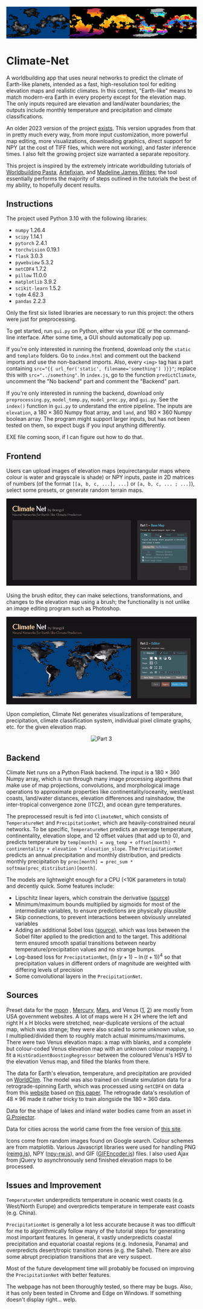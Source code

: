 <p align="center">
<img src="screenshot/banner.png" alt="Banner" />
</p>

# Climate-Net

A worldbuilding app that uses neural networks to predict the climate of Earth-like planets, intended as a fast, high-resolution tool for editing elevation maps and realistic climates. In this context, "Earth-like" means to match modern-era Earth in every property except for the elevation map. The only inputs required are elevation and land/water boundaries; the outputs include monthly temperature and precipitation and climate classifications.

An older 2023 version of the project [exists](https://github.com/tirangol/Projects/tree/main/climate%20net). This version upgrades from that in pretty much every way, from more input customization, more powerful map editing, more visualizations, downloading graphics, direct support for NPY (at the cost of TIFF files, which were not working), and faster inference times. I also felt the growing project size warranted a separate repository.

This project is inspired by the extremely intricate worldbuilding tutorials of [Worldbuilding Pasta](https://worldbuildingpasta.blogspot.com/p/blog-page.html), [Artefixian](https://www.youtube.com/playlist?list=PLduA6tsl3gyiX9fFJHi9qqq4RWx-dIcxO), and [Madeline James Writes](https://www.youtube.com/playlist?list=PLmhjHG1F7VXkkH4fG_t3WuZaikiQRJaHJ); the tool essentially performs the majority of steps outlined in the tutorials the best of my ability, to hopefully decent results. 


## Instructions
 
The project used Python 3.10 with the following libraries:

- `numpy` 1.26.4
- `scipy` 1.14.1
- `pytorch` 2.4.1
- `torchvision` 0.19.1
- `flask` 3.0.3
- `pywebview` 5.3.2
- `netCDF4` 1.7.2
- `pillow` 11.0.0
- `matplotlib` 3.9.2
- `scikit-learn` 1.5.2
- `tqdm` 4.62.3
- `pandas` 2.2.3

Only the first six listed libraries are necessary to run this project: the others were just for preprocessing.

To get started, run `gui.py` on Python, either via your IDE or the command-line interface. After some time, a GUI should automatically pop up.

If you're only interested in running the frontend, download only the `static` and `template` folders. Go to `index.html` and comment out the backend imports and use the non-backend imports. Also, every `<img>` tag has a part containing `src="{{ url_for('static', filename='something') )}}"`; replace this with `src="../something"`. In `index.js`, go to the function `predictClimate`, uncomment the "No backend" part and comment the "Backend" part.

If you're only interested in running the backend, download only `preprocessing.py`, `model_temp.py`, `model_prec.py`, and `gui.py`. See the `index()` function in `gui.py` to understand the entire pipeline. The inputs are `elevation`, a $180 \times 360$ Numpy float array, and `land`, and $180 \times 360$ Numpy boolean array. The program might support larger inputs, but has not been tested on them, so expect bugs if you input anything differently.

EXE file coming soon, if I can figure out how to do that.


## Frontend

Users can upload images of elevation maps (equirectangular maps where colour is water and grayscale is shade) or NPY inputs, paste in 2D matrices of numbers (of the format `[[a, b, c, ...], ...]` or `[a, b, c, ... ; ...]`), select some presets, or generate random terrain maps.

<p align="center">
<img src="screenshot/part1.gif" alt="Part 1" />
</p>

Using the brush editor, they can make selections, transformations, and changes to the elevation map using a brush; the functionality is not unlike an image editing program such as Photoshop.

<p align="center">
<img src="screenshot/part2.gif" alt="Part 2" />
</p>

Upon completion, Climate Net generates visualizations of temperature, precipitation, climate classification system, individual pixel climate graphs, etc. for the given elevation map.

<p align="center">
<img src="screenshot/part3.gif" alt="Part 3" />
</p>

## Backend

Climate Net runs on a Python Flask backend. The input is a $180 \times 360$ Numpy array, which is run through many image processing algorithms that make use of map projections, convolutions, and morphological image operations to approximate properties like continentality/oceanity, west/east coasts, land/water distances, elevation differences and rainshadow, the inter-tropical convergence zone (ITCZ), and ocean gyre temperatures.

The preprocessed result is fed into `ClimateNet`, which consists of `TemperatureNet` and `PrecipitationNet`, which are heavily-constrained neural networks. To be specific, `TemperatureNet` predicts an average temperature, continentality, elevation slope, and 12 offset values (that add up to 0), and predicts temperature by `temp[month] = avg_temp + offset[month] * continentality + elevation * elevation_slope`. The `PrecipitationNet` predicts an annual precipitation and monthly distribution, and predicts monthly precipitation by `prec[month] = prec_sum * softmax(prec_distribution)[month]`.

The models are lightweight enough for a CPU (<10K parameters in total) and decently quick. Some features include:

- Lipschitz linear layers, which constrain the derivative ([source](https://github.com/whitneychiu/lipmlp_pytorch/blob/main/models/lipmlp.py))
- Minimum/maximum bounds multiplied by sigmoids for most of the intermediate variables, to ensure predictions are physically plausible
- Skip connections, to prevent interactions between obviously unrelated variables
- Adding an additional Sobel loss ([source](https://github.com/chaddy1004/sobel-operator-pytorch/blob/master/model.py)), which was loss between the Sobel filter applied to the prediction and to the target. This additional term ensured smooth spatial transitions between nearby temperature/precipitation values and no strange bumps.
- Log-based loss for `PrecipitationNet`, $(\ln(y + 1) - \ln(t + 1))^4$ so that precipitation values in different orders of magnitude are weighted with differing levels of precision
- Some convolutional layers in the `PrecipitationNet`.


## Sources

Preset data for the [moon](https://svs.gsfc.nasa.gov/4720/) , [Mercury](https://astrogeology.usgs.gov/search/map/mercury_messenger_global_dem_665m), [Mars](https://astrogeology.usgs.gov/search/map/mars_mgs_mola_dem_463m), and Venus ([1](https://astrogeology.usgs.gov/search/map/venus_magellan_global_topography_4641m), [2](https://astrogeology.usgs.gov/search/map/venus_magellan_global_c3_mdir_colorized_topographic_mosaic_6600m)) are mostly from USA government websites. A lot of maps were H x 2H where the left and right H x H blocks were stretched, near-duplicate versions of the actual map, which was strange; they were also scaled to some unknown value, so I multiplied/divided them to roughly match actual minimums/maximums. There were two Venus elevation maps: a map with blanks, and a complete but colour-coded Venus elevation map with an unknown colour mapping. I fit a `HistGradientBoostingRegressor` between the coloured Venus's HSV to the elevation Venus map, and filled the blanks from there.

The data for Earth's elevation, temperature, and precipitation are provided on [WorldClim](https://www.worldclim.org/data/worldclim21.html). The model was also trained on climate simulation data for a retrograde-spinning Earth, which was processed using `netCDF4` on data from this [website](https://www.wdc-climate.de/ui/entry?acronym=DKRZ_LTA_110_ds00001) based on [this paper](https://esd.copernicus.org/articles/9/1191/2018/#section9). The retrograde data's resolution of $48 \times 96$ made it rather tricky to train alongside the $180 \times 360$ data.

Data for the shape of lakes and inland water bodies came from an asset in [G.Projector](https://www.giss.nasa.gov/tools/gprojector/).

Data for cities across the world came from the free version of [this site](https://simplemaps.com/data/world-cities). 

Icons come from random images found on Google search. Colour schemes are from matplotlib. Various Javascript libraries were used for handling PNG ([reimg.js](https://github.com/gillyb/reimg)), NPY ([npy-rw.js](https://gist.github.com/LingDong-/b24f172ba0888976143463a8801e2040)), and GIF ([GIFEncoder.js](https://github.com/antimatter15/jsgif)) files. I also used Ajax from jQuery to asynchronously send finished elevation maps to be processed.


## Issues and Improvement

`TemperatureNet` underpredicts temperature in oceanic west coasts (e.g. West/North Europe) and overpredicts temperature in temperate east coasts (e.g. China).

`PrecipitationNet` is generally a lot less accurate because it was too difficult for me to algorithmically follow many of the tutorial steps for generating most important features. In general, it vastly underpredicts coastal precipitation and equatorial coastal regions (e.g. Indonesia, Panama) and overpredicts desert/tropic transition zones (e.g. the Sahel). There are also some abrupt precipiation transitions that are very suspect.

Most of the future development time will probably be focused on improving the `PrecipitationNet` with better features.

The webpage has not been thoroughly tested, so there may be bugs. Also, it has only been tested in Chrome and Edge on Windows. If something doesn't display right... welp.
